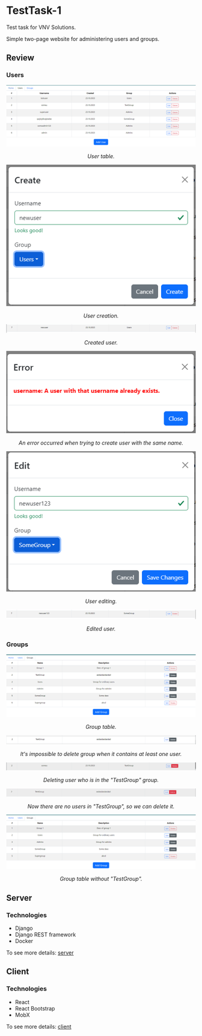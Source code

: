 # TestTask-1

Test task for VNV Solutions.

Simple two-page website for administering users and groups.

## Review

### Users

<p align="center">
  <img src="docs/imgs/img.png" alt="User creating"/>
</p>

<p align="center">
<i>User table.</i>
</p>



<p align="center">
  <img src="docs/imgs/img_1.png" alt="User creating"/>

</p>

<p align="center">
<i>User creation.</i>
</p>



<p align="center">
  <img src="docs/imgs/img_2.png" alt="User creating"/>
</p>

<p align="center">
<i>Created user.</i>
</p>



<p align="center">
  <img src="docs/imgs/img_3.png" alt="User creating"/>
</p>

<p align="center">
<i>An error occurred when trying to create user with the same name.</i>
</p>


<p align="center">
  <img src="docs/imgs/img_4.png" alt="User creating"/>

</p>

<p align="center">
<i>User editing.</i>
</p>



<p align="center">
  <img src="docs/imgs/img_5.png" alt="User creating"/>

</p>

<p align="center">
<i>Edited user.</i>
</p>

### Groups

<p align="center">
    <img src="docs/imgs/img_6.png" alt="User creating"/>
</p>

<p align="center">
<i>Group table.</i>
</p>



<p align="center">
  <img src="docs/imgs/img_7.png" alt="User creating"/>
</p>
<p align="center">
<i>It's impossible to delete group when it contains at least one user.</i>
</p>



<p align="center">
  <img src="docs/imgs/img_8.png" alt="User creating"/>
</p>

<p align="center">
<i>Deleting user who is in the "TestGroup" group.</i>
</p>



<p align="center">
  <img src="docs/imgs/img_9.png" alt="User creating"/>

</p>

<p align="center">
<i>Now there are no users in "TestGroup", so we can delete it.</i>
</p>



<p align="center">
  <img src="docs/imgs/img_10.png" alt="User creating"/>

</p>

<p align="center">
<i>Group table without "TestGroup".</i>
</p>

## Server

### Technologies

- Django
- Django REST framework
- Docker

To see more details: [server](server)

## Client

### Technologies

- React
- React Bootstrap
- MobX

To see more details: [client](client)

